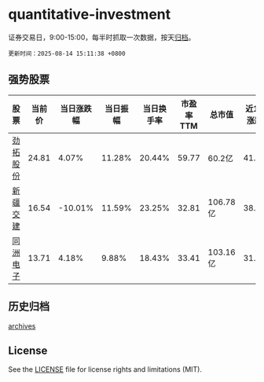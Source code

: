 # quantitative-investment

证券交易日，9:00-15:00，每半时抓取一次数据，按天[归档](archives)。

`更新时间：2025-08-14 15:11:38 +0800`

## 强势股票

|股票|当前价|当日涨跌幅|当日振幅|当日换手率|市盈率TTM|总市值|近10日涨跌幅|
|----|----|----|----|----|----|----|----|
|[劲拓股份](https://xueqiu.com/S/SZ300400)|24.81|4.07%|11.28%|20.44%|59.77|60.2亿|41.21%|
|[新疆交建](https://xueqiu.com/S/SZ002941)|16.54|-10.01%|11.59%|23.25%|32.81|106.78亿|38.06%|
|[同洲电子](https://xueqiu.com/S/SZ002052)|13.71|4.18%|9.88%|18.43%|33.41|103.16亿|31.83%|

## 历史归档

[archives](archives)

## License

See the [LICENSE](LICENSE) file for license rights and limitations (MIT).
